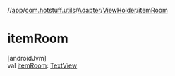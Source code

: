 //[app](../../../../index.md)/[com.hotstuff.utils](../../index.md)/[Adapter](../index.md)/[ViewHolder](index.md)/[itemRoom](item-room.md)

# itemRoom

[androidJvm]\
val [itemRoom](item-room.md): [TextView](https://developer.android.com/reference/kotlin/android/widget/TextView.html)
